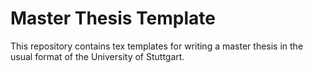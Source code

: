 # Master Thesis Template
This repository contains tex templates for writing a master thesis in the usual format of the University of Stuttgart.
